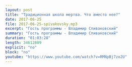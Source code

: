 ```yaml
---
layout: post
title: "Традиционная школа мертва. Что вместо нее?"
date: 2017-06-25
file: 2017-06-25-spivakovsky.mp3
excerpt: "Гость программы - Владимир Спиваковский"
summary: "Гость программы - Владимир Спиваковский"
duration: "01:03:28"
length: 34612809
explicit: "no"
block: "no"
youtube: "https://www.youtube.com/watch?v=RMNpBj7zo2U"
---
```

